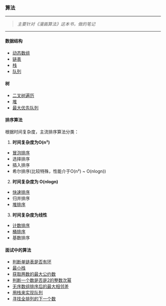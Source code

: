 ### 算法


---


>*主要针对《漫画算法》这本书，做的笔记*

---

#### 数据结构

- [动态数组](./MyArray.java)
- [链表](./MyLinkedList.java)
- [栈](./MyStack.java)
- [队列](./MyQueue.java)
#### 树

- [二叉树遍历](./MyBinaryTree.java)
- [堆](./MyHeap.java)
- [最大优先队列](./MyPriorityQueue.java)


#### 排序算法

根据时间复杂度，主流排序算法分类：

1. **时间复杂度为O(n²)**
 - [冒泡排序](./MyBubbleSort.java)
 - 选择排序
 - 插入排序
 - 希尔排序(比较特殊，性能介于O(n²) ~ O(nlogn))

2. **时间复杂度为 O(nlogn)**
 - [快速排序](./MyQuickSort.java)
 - 归并排序
 - [堆排序](./MyHeapSort.java)
 
3. **时间复杂度为线性**
 - [计数排序](./MyCountSort.java)
 - [桶排序](./MyBucketSort.java)
 - 基数排序


#### 面试中的算法

- [判断单链表是否有环](./InterviewIsCycle.java)
- [最小栈](./InterviewMinStack.java)
- [获取两数的最大公约数](./InterviewGetGreatestCommonDivisor.java)
- [判断一个数是否是2的整数次幂](./InterviewIsPowerOf2.java)
- [无序数组排序后的最大相邻差](./InterviewGetMaxSortedDistance.java)
- [用栈来实现队列](./InterviewQueue.java)
- [寻找全排列的下一个数](./InterviewFindNearestNumber.java)